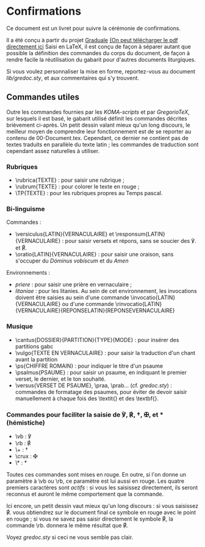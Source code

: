 # Confirmations

Ce document est un livret pour suivre la cérémonie de confirmations.

Il a été conçu à partir du projet [Graduale](https://github.com/jperon/graduale)
[{On peut télécharger le pdf directement ici](https://github.com/mimo38/PDF/raw/master/Confirmations.pdf)
Saisi en LaTeX, il est conçu de façon à séparer autant que possible la
définition des commandes du corps du document, de façon à rendre facile la
réutilisation du gabarit pour d'autres documents liturgiques.

Si vous voulez personnaliser la mise en forme, reportez-vous au document
*lib/gredoc.sty*, et aux commentaires qui s'y trouvent.

## Commandes utiles

Outre les commandes fournies par les *KOMA-scripts* et par *GregorioTeX*,
sur lesquels il est basé, le gabarit utilisé définit les commandes décrites
brièvement ci-après. Un petit dessin valant mieux qu'un long discours, le
meilleur moyen de comprendre leur fonctionnement est de se reporter au
contenu de 00-Document.tex. Cependant, ce dernier ne contient pas de textes
traduits en parallèle du texte latin ; les commandes de traduction sont
cependant assez naturelles à utiliser.

### Rubriques

* \\rubrica{TEXTE} : pour saisir une rubrique ;
* \\rubrum{TEXTE} : pour colorer le texte en rouge ;
* \\TP{TEXTE} : pour les rubriques propres au Temps pascal.

### Bi-linguisme

Commandes :

* \\versiculus{LATIN}{VERNACULAIRE} et \\responsum{LATIN}{VERNACULAIRE} :
    pour saisir versets et répons, sans se soucier des ℣. et ℟.
* \\oratio{LATIN}{VERNACULAIRE} : pour saisir une oraison, sans s'occuper du
    *Dóminus vobíscum* et du *Amen*

Environnements :
* *priere* : pour saisir une prière en vernaculaire ;
* *litaniae* : pour les litanies. Au sein de cet environnement, les invocations
    doivent être saisies au sein d'une commande \\invocatio{LATIN}{VERNACULAIRE}
	ou d'une commande
	\\rinvocatio{LATIN}{VERNACULAIRE}{REPONSELATIN}{REPONSEVERNACULAIRE}

### Musique

* \\cantus{DOSSIER}{PARTITION}{TYPE}{MODE} : pour insérer des partitions gabc
* \\vulgo{TEXTE EN VERNACULAIRE} : pour saisir la traduction d'un chant avant
    la partition
* \\ps{CHIFFRE ROMAIN} : pour indiquer le titre d'un psaume
* \\psalmus{PSAUME} : pour saisir un psaume, en indiquant le premier verset,
    le dernier, et le ton souhaité.
* \\versus{VERSET DE PSAUME}, \praa, \prab… (cf. *gredoc.sty*) : commandes de
    formatage des psaumes, pour éviter de devoir saisir manuellement à chaque
	fois des \textit{} et des \textbf{}.

### Commandes pour faciliter la saisie de ℣, ℟, †, ✠, et \* (hémistiche)

* \\vb : ℣
* \\rb : ℟
* \\+ : †
* \\crux : ✠
* \\\* : \*

Toutes ces commandes sont mises en rouge. En outre, si l'on donne un paramètre
à \\vb ou \\rb, ce paramètre est lui aussi en rouge. Les quatre premiers
caractères sont *actifs* : si vous les saisissez directement, ils seront
reconnus et auront le même comportement que la commande.

Ici encore, un petit dessin vaut mieux qu'un long discours : si vous saisissez
℟. vous obtiendrez sur le document final ce symbole en rouge avec le point en
rouge ; si vous ne savez pas saisir directement le symbole ℟, la commande \\rb.
donnera le même résultat que ℟.

Voyez *gredoc.sty* si ceci ne vous semble pas clair.
